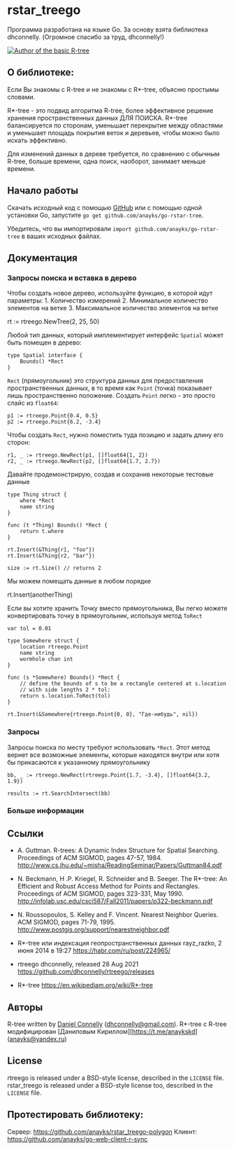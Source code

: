 rstar_treego
=======

Программа разработана на языке Go.
За основу взята библиотека dhconnelly. 
(Огромное спасибо за труд, dhconnelly!)

[![Author of the basic R-tree](github.com/dhconnelly/)](https://github.com/dhconnelly/)

О библиотеке:
-----

Если Вы знакомы с R-tree и не знакомы с R*-tree, объясню простымы словами.

R*-tree - это подвид алгоритма R-tree, более эффективное решение 
хранения пространственных данных ДЛЯ ПОИСКА. R*-tree балансируется по
сторонам, уменьшает перекрытие между областями и уменьшает площадь
покрытия веток и деревьев, чтобы можно было искать эффективно.

Для изменений данных в дереве требуется, по сравнению с обычным R-tree, 
больше времени, одна поиск, наоборот, занимает меньше времени.

Начало работы
---------------

Скачать исходный код с помощью [GitHub](https://github.com/anayks/go-rstar-tree) или
с помощью одной установки Go, запустите `go get github.com/anayks/go-rstar-tree`.

Убедитесь, что вы импортировали `import github.com/anayks/go-rstar-tree` в ваших исходных файлах.

Документация
-------------

### Запросы поиска и вставка в дерево

Чтобы создать новое дерево, используйте функцию, в которой идут параметры:
	1. Количество измерений
	2. Минимальное количество элементов на ветке
	3. Максимальное количество элементов на ветке

  rt := rtreego.NewTree(2, 25, 50)

Любой тип данных, который имплементирует интерфейс `Spatial` может быть помещен в дерево:

	type Spatial interface {
		Bounds() *Rect
	}

`Rect` (прямоугольник) это структура данных для предоставления пространственных данных, 
в то время как `Point` (точка) показывает лишь пространственно положение. 
Создать `Point` легко - это просто слайс из `float64`:

	p1 := rtreego.Point{0.4, 0.5}
	p2 := rtreego.Point{6.2, -3.4}

Чтобы создать `Rect`, нужно поместить туда позицию и задать длину его сторон:

	r1, _ := rtreego.NewRect(p1, []float64{1, 2})
	r2, _ := rtreego.NewRect(p2, []float64{1.7, 2.7})

Давайте продемонстрирую, создав и сохранив некоторые тестовые данные

	type Thing struct {
		where *Rect
		name string
	}

	func (t *Thing) Bounds() *Rect {
		return t.where
	}

	rt.Insert(&Thing{r1, "foo"})
	rt.Insert(&Thing{r2, "bar"})

	size := rt.Size() // returns 2

Мы можем помещать данные в любом порядке

  rt.Insert(anotherThing)

Если вы хотите хранить Точку вместо прямоугольника, Вы легко можете
конвертировать точку в прямоугольник, используя метод `ToRect`

	var tol = 0.01

	type Somewhere struct {
		location rtreego.Point
		name string
		wormhole chan int
	}

	func (s *Somewhere) Bounds() *Rect {
		// define the bounds of s to be a rectangle centered at s.location
		// with side lengths 2 * tol:
		return s.location.ToRect(tol)
	}

	rt.Insert(&Somewhere{rtreego.Point{0, 0}, "Где-нибудь", nil})

### Запросы

Запросы поиска по месту требуют использовать `*Rect`. Этот метод вернет
все возможные элементы, которые находятся внутри или хотя бы прикасаются
к указанному прямоугольнику

	bb, _ := rtreego.NewRect(rtreego.Point{1.7, -3.4}, []float64{3.2, 1.9})

	results := rt.SearchIntersect(bb)

### Больше информации

Ссылки
----------

- A. Guttman.  R-trees: A Dynamic Index Structure for Spatial Searching.
  Proceedings of ACM SIGMOD, pages 47-57, 1984.
  http://www.cs.jhu.edu/~misha/ReadingSeminar/Papers/Guttman84.pdf

- N. Beckmann, H .P. Kriegel, R. Schneider and B. Seeger.  The R*-tree: An
  Efficient and Robust Access Method for Points and Rectangles.  Proceedings
  of ACM SIGMOD, pages 323-331, May 1990.
  http://infolab.usc.edu/csci587/Fall2011/papers/p322-beckmann.pdf

- N. Roussopoulos, S. Kelley and F. Vincent.  Nearest Neighbor Queries.  ACM
  SIGMOD, pages 71-79, 1995.
  http://www.postgis.org/support/nearestneighbor.pdf

- R*-tree или индексация геопространственных данных
	rayz_razko, 2 июня 2014 в 19:27
	https://habr.com/ru/post/224965/

- rtreego
	dhconnelly, released 28 Aug 2021
	https://github.com/dhconnelly/rtreego/releases

- R*-tree
	https://en.wikipediam.org/wiki/R*-tree

Авторы
------

R-tree written by [Daniel Connelly](http://dhconnelly.com) (<dhconnelly@gmail.com>).
R*-tree с R-tree модифицирован [Даниловым Кириллом][https://t.me/anaykskd] (<anayks@yandex.ru>)

License
-------

rtreego is released under a BSD-style license, described in the `LICENSE` file.
rstar_treego is released under a BSD-style license too, described in the `LICENSE` file.

Протестировать библиотеку:
------------------------------
Сервер: https://github.com/anayks/rstar_treego-polygon
Клиент: https://github.com/anayks/go-web-client-r-sync
